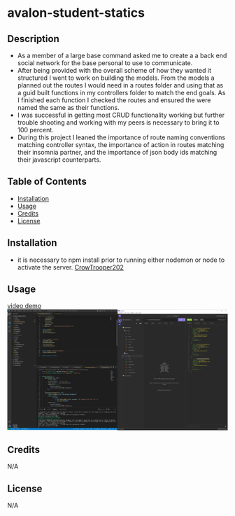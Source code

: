 # avalon-student-statics

## Description


- As a member of a large base command asked me to create a a back end social network for the base personal to use to communicate.
- After being provided with the overall scheme of how they wanted it structured I went to work on building the models. From the models a planned out the routes I would need in a routes folder and using that as a guid built functions in my controllers folder to match the end goals. As I finished each function I checked the routes and ensured the were named the same as their functions. 
- I was successful in getting most CRUD functionality working but further trouble shooting and working with my peers is necessary to bring it to 100 percent. 
- During this project I leaned the importance of route naming conventions matching controller syntax, the importance of action in routes matching their insomnia partner, and the importance of json body ids matching their javascript counterparts.

## Table of Contents 

- [Installation](#installation)
- [Usage](#usage)
- [Credits](#credits)
- [License](#license)

## Installation

- it is necessary to npm install prior to running either nodemon or node to activate the server.
[CrowTrooper202](https://github.com/CrowTrooper202/avalon-social-network)


## Usage


[video demo](https://drive.google.com/file/d/1TBMtyiW7cEh4Iux4MMQS8B5Had2ZQnDy/view)
![Avalon social network](./pictures/avalon-social.PNG)



## Credits

N/A

## License

N/A